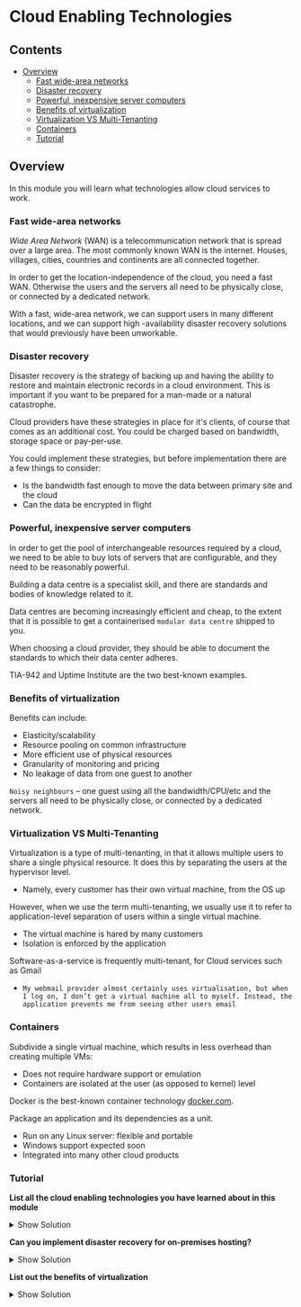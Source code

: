 # Cloud Enabling Technologies



<!--TOC_START-->
## Contents
- [Overview](#overview)
	- [Fast wide-area networks](#fast-widearea-networks)
	- [Disaster recovery](#disaster-recovery)
	- [Powerful, inexpensive server computers](#powerful-inexpensive-server-computers)
	- [Benefits of virtualization](#benefits-of-virtualization)
	- [Virtualization VS Multi-Tenanting](#virtualization-vs-multitenanting)
	- [Containers](#containers)
	- [Tutorial](#tutorial)

<!--TOC_END-->
## Overview
In this module you will learn what technologies allow cloud services to work.

### Fast wide-area networks

*Wide Area Network* (WAN) is a telecommunication network that is spread over a large area. 
The most commonly known WAN is the internet.
Houses, villages, cities, countries and continents are all connected together.

In order to get the location-independence of the cloud, you need a fast WAN. 
Otherwise the users and the servers all need to be physically close, or connected by a dedicated network.

With a fast, wide-area network, we can support users in many different locations, and we can support high
-availability disaster recovery solutions that would previously have been unworkable.

### Disaster recovery

Disaster recovery is the strategy of backing up and having the ability to restore and maintain electronic records in
 a cloud environment. 
 This is important if you want to be prepared for a man-made or a natural catastrophe.

Cloud providers have these strategies in place for it's clients, of course that comes as an additional cost. 
You could be charged based on bandwidth, storage space or pay-per-use.

You could implement these strategies, but before implementation there are a few things to consider:
* Is the bandwidth fast enough to move the data between primary site and the cloud
* Can the data be encrypted in flight

### Powerful, inexpensive server computers

In order to get the pool of interchangeable resources required by a cloud, we need to be able to buy lots of servers 
that are configurable, and they need to be reasonably powerful.

Building a data centre is a specialist skill, and there are standards and bodies of knowledge related to it.

Data centres are becoming increasingly efficient and cheap, to the extent that it is possible to get a containerised 
`modular data centre` shipped to you.

When choosing a cloud provider, they should be able to document the standards to which their data center adheres.

TIA-942 and Uptime Institute are the two best-known examples.

### Benefits of virtualization

Benefits can include:
* Elasticity/scalability
* Resource pooling on common infrastructure
* More efficient use of physical resources
* Granularity of monitoring and pricing
* No leakage of data from one guest to another

`Noisy neighbours` – one guest using all the bandwidth/CPU/etc and the servers all need to be physically close, or
 connected by a dedicated network.

### Virtualization VS Multi-Tenanting

Virtualization is a type of multi-tenanting, in that it allows multiple users to share a single physical resource.
It does this by separating the users at the hypervisor level.
* Namely, every customer has their own virtual machine, from the OS up

However, when we use the term multi-tenanting, we usually use it to refer to application-level separation of users
 within a single virtual machine.
* The virtual machine is hared by many customers
* Isolation is enforced by the application

Software-as-a-service is frequently multi-tenant, for Cloud services such as Gmail
* `My webmail provider almost certainly uses virtualisation, but when I log on, I don’t get a virtual machine all to
 myself. Instead, the application prevents me from seeing other users email`
  

### Containers

Subdivide a single virtual machine, which results in less overhead than creating multiple VMs:
* Does not require hardware support or emulation
* Containers are isolated at the user (as opposed to kernel) level

Docker is the best-known container technology [docker.com](https://docker.com).

Package an application and its dependencies as a unit.
* Run on any Linux server: flexible and portable
* Windows support expected soon
* Integrated into many other cloud products

### Tutorial

**List all the cloud enabling technologies you have learned about in this module**
<details>
<summary>Show Solution</summary>
<ul>
  <li>Fast wide area networks</li>
  <li>Disaster recovery</li>
  <li>Powerful, inexpensive server computers</li>
  <li>Benefits of virtualization</li>
  <li>Virtualization VS Multi-Tenanting</li>
  <li>Containers</li>
</ul>
</details>

**Can you implement disaster recovery for on-premises hosting?**
<details>
<summary>Show Solution</summary>
Yes, with appropriate configuration. 
Additionally security, and infrastructure has to support it.
</details>

**List out the benefits of virtualization**
<details>
<summary>Show Solution</summary>
<ul>
  <li>Elasticity/scalability</li>
  <li>Resource pooling on common infrastructure</li>
  <li>More efficient use of physical resources</li>
  <li>Granularity of monitoring and pricing</li>
  <li>No leakage of data from one guest to another</li>
</ul>
</details>
